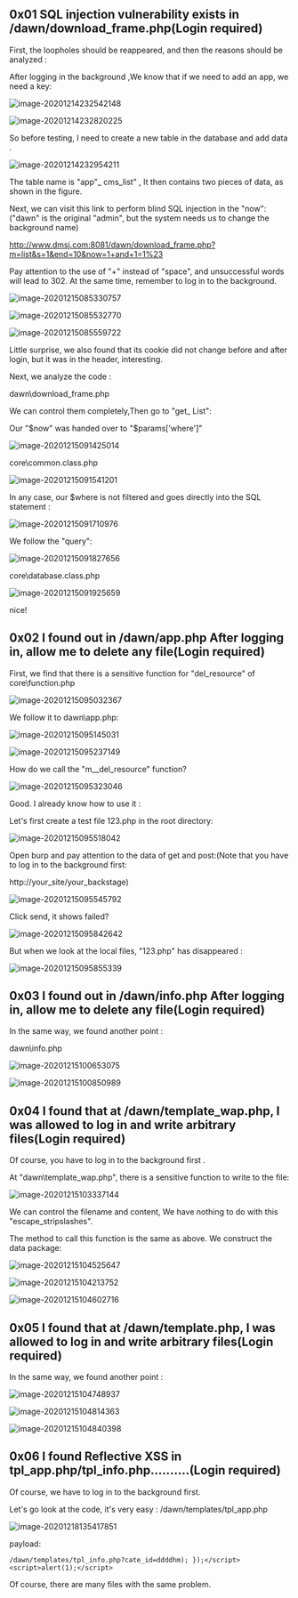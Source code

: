 ## 0x01 SQL injection vulnerability exists in /dawn/download_frame.php(Login required)

 First, the loopholes should be reappeared, and then the reasons should be analyzed :



 After logging in the background ,We know that if we need to add an app, we need a key:

![image-20201214232542148](C:\Users\lenovo\AppData\Roaming\Typora\typora-user-images\image-20201214232542148.png)

![image-20201214232820225](C:\Users\lenovo\AppData\Roaming\Typora\typora-user-images\image-20201214232820225.png)

 So before testing, I need to create a new table in the database and add data .

![image-20201214232954211](C:\Users\lenovo\AppData\Roaming\Typora\typora-user-images\image-20201214232954211.png)

The table name is "app"_ cms_list" , It then contains two pieces of data, as shown in the figure.

 Next, we can visit this link to perform blind SQL injection in the "now":("dawn" is the original "admin", but the system needs us to change the background name)

http://www.dmsj.com:8081/dawn/download_frame.php?m=list&s=1&end=10&now=1+and+1=1%23

Pay attention to the use of "+" instead of "space", and unsuccessful words will lead to 302. At the same time, remember to log in to the background.

![image-20201215085330757](C:\Users\lenovo\AppData\Roaming\Typora\typora-user-images\image-20201215085330757.png)

![image-20201215085532770](C:\Users\lenovo\AppData\Roaming\Typora\typora-user-images\image-20201215085532770.png)



![image-20201215085559722](C:\Users\lenovo\AppData\Roaming\Typora\typora-user-images\image-20201215085559722.png)

 Little surprise, we also found that its cookie did not change before and after login, but it was in the header, interesting. 



 Next, we analyze the code :

dawn\download_frame.php 

We can control them completely,Then go to "get_ List":

Our "$now" was handed over to "$params['where']"

![image-20201215091425014](C:\Users\lenovo\AppData\Roaming\Typora\typora-user-images\image-20201215091425014.png)

core\common.class.php

![image-20201215091541201](C:\Users\lenovo\AppData\Roaming\Typora\typora-user-images\image-20201215091541201.png)

 In any case, our $where is not filtered and goes directly into the SQL statement :

![image-20201215091710976](C:\Users\lenovo\AppData\Roaming\Typora\typora-user-images\image-20201215091710976.png)

 We follow the "query": 

![image-20201215091827656](C:\Users\lenovo\AppData\Roaming\Typora\typora-user-images\image-20201215091827656.png)

core\database.class.php

![image-20201215091925659](C:\Users\lenovo\AppData\Roaming\Typora\typora-user-images\image-20201215091925659.png)

nice!



## 0x02 I found out in /dawn/app.php After logging in, allow me to delete any file(Login required)

 First, we find that there is a sensitive function for "del_resource" of core\function.php

![image-20201215095032367](C:\Users\lenovo\AppData\Roaming\Typora\typora-user-images\image-20201215095032367.png)

 We follow it to dawn\app.php:

![image-20201215095145031](C:\Users\lenovo\AppData\Roaming\Typora\typora-user-images\image-20201215095145031.png)

![image-20201215095237149](C:\Users\lenovo\AppData\Roaming\Typora\typora-user-images\image-20201215095237149.png)

How do we call the "m__del_resource" function?

![image-20201215095323046](C:\Users\lenovo\AppData\Roaming\Typora\typora-user-images\image-20201215095323046.png)

 Good. I already know how to use it :

Let's first create a test file 123.php in the root directory:

![image-20201215095518042](C:\Users\lenovo\AppData\Roaming\Typora\typora-user-images\image-20201215095518042.png)

Open burp and pay attention to the data of get and post:(Note that you have to log in to the background first:

http://your_site/your_backstage)

![image-20201215095545792](C:\Users\lenovo\AppData\Roaming\Typora\typora-user-images\image-20201215095545792.png)

 Click send, it shows failed? 

![image-20201215095842642](C:\Users\lenovo\AppData\Roaming\Typora\typora-user-images\image-20201215095842642.png)

 But when we look at the local files, "123.php" has disappeared :

![image-20201215095855339](C:\Users\lenovo\AppData\Roaming\Typora\typora-user-images\image-20201215095855339.png)



## 0x03 I found out in /dawn/info.php After logging in, allow me to delete any file(Login required)

 In the same way, we found another point :

dawn\info.php

![image-20201215100653075](C:\Users\lenovo\AppData\Roaming\Typora\typora-user-images\image-20201215100653075.png)

![image-20201215100850989](C:\Users\lenovo\AppData\Roaming\Typora\typora-user-images\image-20201215100850989.png)

## 0x04 I found that at /dawn/template_wap.php, I was allowed to log in and write arbitrary files(Login required)

 Of course, you have to log in to the background first .

 At "dawn\template_wap.php", there is a sensitive function to write to the file:

![image-20201215103337144](C:\Users\lenovo\AppData\Roaming\Typora\typora-user-images\image-20201215103337144.png)

We can control the filename and content, We have nothing to do with this "escape_stripslashes".

The method to call this function is the same as above. We construct the data package:

![image-20201215104525647](C:\Users\lenovo\AppData\Roaming\Typora\typora-user-images\image-20201215104525647.png)

![image-20201215104213752](C:\Users\lenovo\AppData\Roaming\Typora\typora-user-images\image-20201215104213752.png)



![image-20201215104602716](C:\Users\lenovo\AppData\Roaming\Typora\typora-user-images\image-20201215104602716.png)





## 0x05 I found that at /dawn/template.php, I was allowed to log in and write arbitrary files(Login required)

 In the same way, we found another point :

![image-20201215104748937](C:\Users\lenovo\AppData\Roaming\Typora\typora-user-images\image-20201215104748937.png)

![image-20201215104814363](C:\Users\lenovo\AppData\Roaming\Typora\typora-user-images\image-20201215104814363.png)

![image-20201215104840398](C:\Users\lenovo\AppData\Roaming\Typora\typora-user-images\image-20201215104840398.png)



## 0x06  I found Reflective XSS in tpl_app.php/tpl_info.php..........(Login required)

Of course, we have to log in to the background first.

 Let's go look at the code, it's very easy :   /dawn/templates/tpl_app.php

![image-20201218135417851](C:\Users\lenovo\AppData\Roaming\Typora\typora-user-images\image-20201218135417851.png)

payload:

```
/dawn/templates/tpl_info.php?cate_id=ddddhm); });</script><script>alert(1);</script>
```

Of course, there are many files with the same problem.





